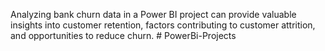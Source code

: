 Analyzing bank churn data in a Power BI project can provide valuable insights into customer retention, factors contributing to customer attrition, and opportunities to reduce churn. # PowerBi-Projects
